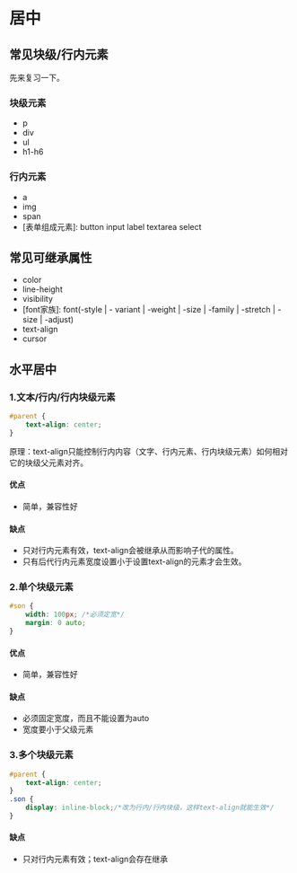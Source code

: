 # 居中



## 常见块级/行内元素

先来复习一下。



### 块级元素

- p
- div
- ul
- h1-h6



### 行内元素

- a
- img
- span
- [表单组成元素]: button input label textarea select



## 常见可继承属性

- color
- line-height
- visibility
- [font家族]: font(-style | - variant | -weight | -size | -family | -stretch | -size | -adjust)
- text-align
- cursor



## 水平居中

### 1.文本/行内/行内块级元素

```css
#parent {
    text-align: center;
}
```

原理：text-align只能控制行内内容（文字、行内元素、行内块级元素）如何相对它的块级父元素对齐。



#### 优点

- 简单，兼容性好

#### 缺点

- 只对行内元素有效，text-align会被继承从而影响子代的属性。
- 只有后代行内元素宽度设置小于设置text-align的元素才会生效。



### 2.单个块级元素

```css
#son {
    width: 100px; /*必须定宽*/
    margin: 0 auto;
} 
```



#### 优点

- 简单，兼容性好

#### 缺点

- 必须固定宽度，而且不能设置为auto
- 宽度要小于父级元素



### 3.多个块级元素

```css
#parent {
    text-align: center;
}
.son {
    display: inline-block;/*改为行内/行内块级，这样text-align就能生效*/
}
```



#### 缺点

- 只对行内元素有效；text-align会存在继承